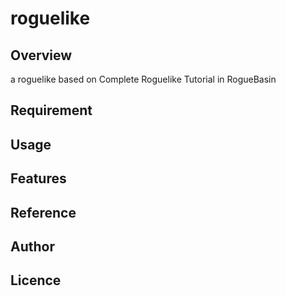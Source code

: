 # roguelike

## Overview

a roguelike based on Complete Roguelike Tutorial in RogueBasin

## Requirement


## Usage


## Features


## Reference


## Author


## Licence

